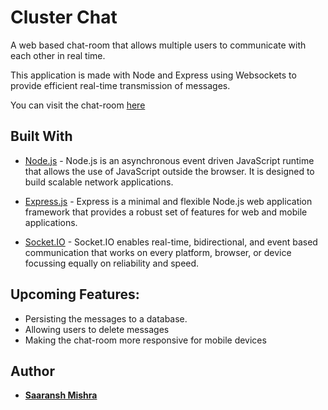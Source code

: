 # Cluster Chat
A web based chat-room that allows multiple users to communicate with each other in real time.

This application is made with Node and Express using Websockets to provide efficient real-time transmission of messages.

You can visit the chat-room [here](https://cluster-chat.herokuapp.com/)

## Built With 
* [Node.js](https://nodejs.org/en/) - Node.js is an asynchronous event driven JavaScript runtime that allows the use of JavaScript outside the browser. It is designed to build scalable network applications.

* [Express.js](https://expressjs.com/) - Express is a minimal and flexible Node.js web application framework that provides a robust set of features for web and mobile applications.

* [Socket.IO](https://socket.io/) - Socket.IO enables real-time, bidirectional, and event based communication that works on every platform, browser, or device focussing equally on reliability and speed.

## Upcoming Features:
* Persisting the messages to a database.
* Allowing users to delete messages
* Making the chat-room more responsive for mobile devices

## Author 
* [**Saaransh Mishra**](https://github.com/SaaranshMishra) 

